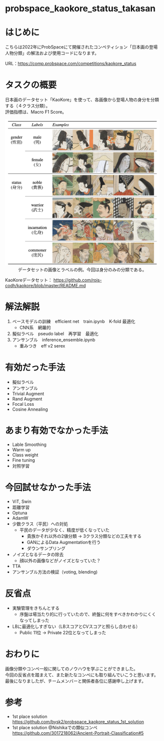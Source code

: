 # probspace_kaokore_status_takasan
# はじめに
こちらは2022年にProbSpaceにて開催されたコンペティション「日本画の登場人物分類」の解法および使用コードになります。

URL：https://comp.probspace.com/competitions/kaokore_status

# タスクの概要
日本画のデータセット「KaoKore」を使って、各画像から登場人物の身分を分類する（４クラス分類）。  
評価指標は、Macro F1 Score。

<p align="center">
  <img src="images/label_example.png" width='700'>

  <br>
  データセットの画像とラベルの例。今回は身分のみの分類である。
</p>

KaoKoreデータセット：
https://github.com/rois-codh/kaokore/blob/master/README.md

# 解法解説
1. ベースモデルの訓練　efficient net　train.ipynb　K-fold 最適化
    - CNN系　網羅的
2. 擬似ラベル　pseudo label　再学習　最適化
3. アンサンブル　inference_ensemble.ipynb
    - 重みつき　eff v2  serex

# 有効だった手法
- 擬似ラベル
- アンサンブル
- Trivial Augment
- Rand Augment
- Focal Loss
- Cosine Annealing

# あまり有効でなかった手法
- Lable Smoothing
- Warm up
- Class weight
- Fine tuning
- 対照学習

# 今回試せなかった手法
- ViT, Swin
- 距離学習
- Optuna
- AdamW
- 少数クラス（平民）への対処
    - 平民のデータが少なく、精度が低くなっていた
        - 貴族かそれ以外の2値分類 → 3クラス分類などの工夫をする
        - GANによるData Augmentationを行う
        - ダウンサンプリング
- ノイズとなるデータの除去
    - 顔以外の画像などがノイズとなっていた？
- TTA
- アンサンブル方法の検証（voting, blending)

# 反省点
- 実験管理をきちんとする
    - 序盤は場当たり的に行っていたので、終盤に何をすべきかわかりにくくなってしまった
- LBに最適化しすぎない（LBスコアとCVスコアと照らし合わせる）
    - Public 11位 → Private 22位となってしまった

# おわりに
画像分類やコンペ一般に関してのノウハウを学ぶことができました。  
今回の反省点を踏まえて、また新たなコンペにも取り組んでいこうと思います。  
最後になりましたが、チームメンバーと関係者各位に感謝申し上げます。

# 参考
- 1st place solution  
https://github.com/bysk2/probspace_kaokore_status_1st_solution
- 1st place solution @Nishikaでの類似コンペ  
https://github.com/3017218062/Ancient-Portrait-Classification#5